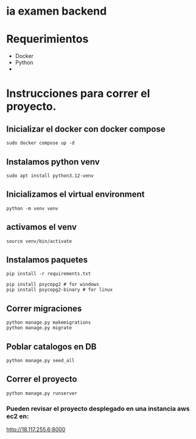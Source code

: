 # ia examen backend

# Requerimientos
- Docker
- Python
- 

# Instrucciones para correr el proyecto.

## Inicializar el docker con docker compose
    sudo docker compose up -d
    
## Instalamos python venv
    sudo apt install python3.12-venv

## Inicializamos el virtual environment
    python -m venv venv
## activamos el venv
    source venv/bin/activate

## Instalamos paquetes
    pip install -r requirements.txt

    pip install psycopg2 # for windows
    pip install psycopg2-binary # for linux

## Correr migraciones
    python manage.py makemigrations
    python manage.py migrate

## Poblar catalogos en DB
    python manage.py seed_all

## Correr el proyecto
    python manage.py runserver

### Pueden revisar el proyecto desplegado en una instancia aws ec2 en:
http://18.117.255.6:8000
